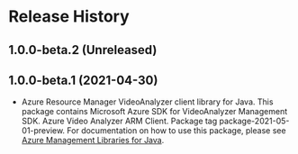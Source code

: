 # Release History

## 1.0.0-beta.2 (Unreleased)


## 1.0.0-beta.1 (2021-04-30)

- Azure Resource Manager VideoAnalyzer client library for Java. This package contains Microsoft Azure SDK for VideoAnalyzer Management SDK. Azure Video Analyzer ARM Client. Package tag package-2021-05-01-preview. For documentation on how to use this package, please see [Azure Management Libraries for Java](https://aka.ms/azsdk/java/mgmt).
